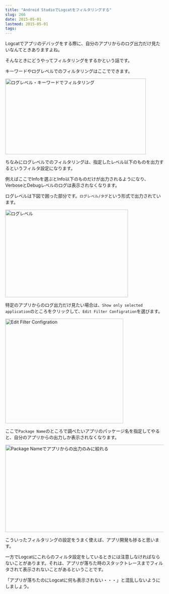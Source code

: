 ```yaml
---
title: "Android StudioでLogcatをフィルタリングする"
slug: 266
date: 2015-05-01
lastmod: 2015-05-01
tags: 
---
```


Logcatでアプリのデバッグをする際に、自分のアプリからのログ出力だけ見たいなんてときありますよね。

そんなときにどうやってフィルタリングをするかという話です。

キーワードやログレベルでのフィルタリングはここでできます。

<img src="https://android.gcreate.jp/wp-content/uploads/2015/05/54d639ec6c0d1de67ca468a99bddc643.jpg" alt="ログレベル・キーワードでフィルタリング" title="ログレベル・キーワードでフィルタリング.jpg" border="0" width="447" height="241" />

ちなみにログレベルでのフィルタリングは、指定したレベル以下のものを出力するというフィルタ設定になります。

例えばここでInfoを選ぶとInfo以下のものだけが出力されるようになり、VerboseとDebugレベルのログは表示されなくなります。

ログレベルは下図で囲った部分です。`ログレベル/タグ`という形式で出力されています。

<img src="https://android.gcreate.jp/wp-content/uploads/2015/05/e650bd7c2f8c0537d873ea3d26a6f5bf.jpg" alt="ログレベル" title="ログレベル.jpg" border="0" width="390" height="279" />

特定のアプリからのログ出力だけ見たい場合は、`Show only selected application`のところをクリックして、`Edit Filter Configration`を選びます。

<img src="https://android.gcreate.jp/wp-content/uploads/2015/05/Edit-Filter-Configration.jpg" alt="Edit Filter Configration" title="Edit Filter Configration.jpg" border="0" width="375" height="333" />

ここで`Package Name`のところで調べたいアプリのパッケージ名を指定してやると、自分のアプリからの出力しか表示されなくなります。

<img src="https://android.gcreate.jp/wp-content/uploads/2015/05/7027486943cb3ad8b1d4eac1a9b3cfce.jpg" alt="Package Nameでアプリからの出力のみに絞れる" title="Package Nameでアプリからの出力のみに絞れる.jpg" border="0" width="591" height="278" />

こういったフィルタリングの設定をうまく使えば、アプリ開発も捗ると思います。

一方でLogcatにこれらのフィルタ設定をしているときには注意しなければならないことがあります。それは、アプリが落ちた時のスタックトレースまでフィルタされて表示されないことがあるということです。

「アプリが落ちたのにLogcatに何も表示されない・・・」と混乱しないようにしましょう。


  